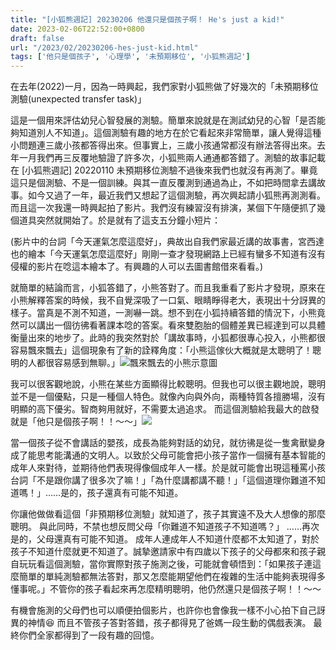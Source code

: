 ```yaml
---
title: "[小狐熊週記] 20230206 他還只是個孩子啊！ He's just a kid!"
date: 2023-02-06T22:52:00+0800
draft: false
url: "/2023/02/20230206-hes-just-kid.html"
tags: ['他只是個孩子', '心理學', '未預期移位', '小狐熊週記']
---
```


在去年(2022)一月，因為一時興起，我們家對小狐熊做了好幾次的「未預期移位測驗(unexpected transfer task)」

這是一個用來評估幼兒心智發展的測驗。簡單來說就是在測試幼兒的心智「是否能夠知道別人不知道」。這個測驗有趣的地方在於它看起來非常簡單，讓人覺得這種小問題連三歲小孩都答得出來。但事實上，三歲小孩通常都沒有辦法答得出來。去年一月我們再三反覆地驗證了許多次，小狐熊兩人通通都答錯了。測驗的故事記載在 [小狐熊週記] 20220110 未預期移位測驗不過後來我們也就沒有再測了。畢竟這只是個測驗、不是一個訓練。與其一直反覆測到通過為止，不如把時間拿去講故事。如今又過了一年，最近我們又想起了這個測驗，再次興起請小狐熊再測測看。而且這一次我還一時興起拍了影片。我們沒有練習沒有排演，某個下午隨便抓了幾個道具突然就開始了。於是就有了這支五分鐘小短片：



(影片中的台詞「今天運氣怎麼這麼好」，典故出自我們家最近講的故事書，宮西達也的繪本「今天運氣怎麼這麼好」剛剛一查才發現網路上已經有蠻多不知道有沒有侵權的影片在唸這本繪本了。有興趣的人可以去圖書館借來看看。)

就簡單的結論而言，小狐答錯了，小熊答對了。而且我重看了影片才發現，原來在小熊解釋答案的時候，我不自覺深吸了一口氣、眼睛睜得老大，表現出十分訝異的樣子。當真是不測不知道，一測嚇一跳。想不到在小狐持續答錯的情況下，小熊竟然可以講出一個彷彿看著課本唸的答案。看來雙胞胎的個體差異已經達到可以具體衡量出來的地步了。此時的我突然對於「講故事時，小狐都很專心投入，小熊都很容易飄來飄去」這個現象有了新的詮釋角度：「小熊這傢伙大概就是太聰明了！聰明的人都很容易感到無聊。」![](https://blogger.googleusercontent.com/img/a/AVvXsEiXG9vQpTCLVStQqIBtdAQMNVF5s5LJ6xHn4vFHtfp-SN7m3TIKpqwGLOox8Djt_WggOQwfOr6bJafQpyEgeqwey6TvkLjJYC9n9BEq1XSnq_OAh0s0U9onVn6_ZQPDuf3hmfmJsytXfnvPZuXAuvxoGrd4RdSP4QVunOYFk9l8NQ_-wOXXaGi_ODLh)飄來飄去的小熊示意圖



我可以很客觀地說，小熊在某些方面顯得比較聰明。但我也可以很主觀地說，聰明並不是一個優點，只是一種個人特色。就像內向與外向，兩種特質各擅勝場，沒有明顯的高下優劣。智商夠用就好，不需要太過追求。
而這個測驗給我最大的啟發就是「他只是個孩子啊！！～～」![](https://blogger.googleusercontent.com/img/a/AVvXsEiEyX2CAOVlNFJzFpRPxTuSRDzeGd48zaFAn-_zNm8DRtOo_kriE4u0nchCHa_9HXa07wT0OD2IuW-zs9pBz6mbY9j17GUMZidNJurjHRJXqWAX29EH2JF7v5Juyof_ogTHiD31PCimT_xBbcYWyjYh13YMT2oKmYWWeZWTxsiuZ0YyXy8su-rhaPgV)



當一個孩子從不會講話的嬰孩，成長為能夠對話的幼兒，就彷彿是從一隻禽獸變身成了能思考能溝通的文明人。以致於父母可能會把小孩子當作一個擁有基本智能的成年人來對待，並期待他們表現得像個成年人一樣。於是就可能會出現這種罵小孩台詞「不是跟你講了很多次了嘛！」「為什麼講都講不聽！」「這個道理你難道不知道嗎！」……是的，孩子還真有可能不知道。

你讓他做做看這個「非預期移位測驗」就知道了，孩子其實遠不及大人想像的那麼聰明。
與此同時，不禁也想反問父母「你難道不知道孩子不知道嗎？」
……再次是的，父母還真有可能不知道。
成年人連成年人不知道什麼都不太知道了，對於孩子不知道什麼就更不知道了。誠摯邀請家中有四歲以下孩子的父母都來和孩子親自玩玩看這個測驗，當你實際對孩子施測之後，可能就會頓悟到：「如果孩子連這麼簡單的單純測驗都無法答對，那又怎麼能期望他們在複雜的生活中能夠表現得多懂事呢。」不管你的孩子看起來再怎麼精明聰明，他仍然還只是個孩子啊！！～～


有機會施測的父母們也可以順便拍個影片，也許你也會像我一樣不小心拍下自己訝異的神情😆
而且不管孩子答對答錯，孩子都得見了爸媽一段生動的偶戲表演。
最終你們全家都得到了一段有趣的回憶。
